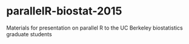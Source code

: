 # parallelR-biostat-2015
Materials for presentation on parallel R to the UC Berkeley biostatistics graduate students
